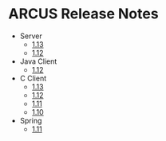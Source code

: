 # ARCUS Release Notes

- Server
  - [1.13](/release-notes/server/1.13.md)
  - [1.12](/release-notes/server/1.12.md)
- Java Client
  - [1.12](/release-notes/java-client/1.12.md)
- C Client
  - [1.13](/release-notes/c-client/1.13.md)
  - [1.12](/release-notes/c-client/1.12.md)
  - [1.11](/release-notes/c-client/1.11.md)
  - [1.10](/release-notes/c-client/1.10.md)
- Spring
  - [1.11](/release-notes/spring/1.11.md)



